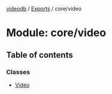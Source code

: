[videodb](../README.md) / [Exports](../modules.md) / core/video

# Module: core/video

## Table of contents

### Classes

- [Video](../classes/core_video.Video.md)
